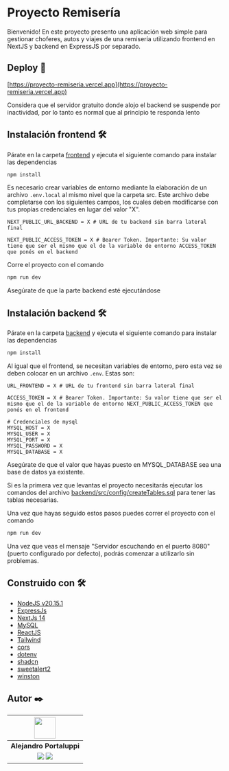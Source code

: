 # Proyecto Remisería

Bienvenido! En este proyecto presento una aplicación web simple para gestionar choferes, autos y viajes de una remisería utilizando frontend en NextJS y backend en ExpressJS por separado.

## Deploy 🚀

[https://proyecto-remiseria.vercel.app](https://proyecto-remiseria.vercel.app)

Considera que el servidor gratuito donde alojo el backend se suspende por inactividad, por lo tanto es normal que al principio te responda lento

## Instalación frontend 🛠️

Párate en la carpeta [frontend](./frontend) y ejecuta el siguiente comando para instalar las dependencias

```bash
npm install
```

Es necesario crear variables de entorno mediante la elaboración de un archivo `.env.local` al mismo nivel que la carpeta src. Este archivo debe completarse con los siguientes campos, los cuales deben modificarse con tus propias credenciales en lugar del valor "X".

```env
NEXT_PUBLIC_URL_BACKEND = X # URL de tu backend sin barra lateral final

NEXT_PUBLIC_ACCESS_TOKEN = X # Bearer Token. Importante: Su valor tiene que ser el mismo que el de la variable de entorno ACCESS_TOKEN que ponés en el backend
```

Corre el proyecto con el comando

```bash
npm run dev
```

Asegúrate de que la parte backend esté ejecutándose

## Instalación backend 🛠️

Párate en la carpeta [backend](./backend) y ejecuta el siguiente comando para instalar las dependencias

```bash
npm install
```

Al igual que el frontend, se necesitan variables de entorno, pero esta vez se deben colocar en un archivo `.env`. Estas son:

```env
URL_FRONTEND = X # URL de tu frontend sin barra lateral final

ACCESS_TOKEN = X # Bearer Token. Importante: Su valor tiene que ser el mismo que el de la variable de entorno NEXT_PUBLIC_ACCESS_TOKEN que ponés en el frontend

# Credenciales de mysql
MYSQL_HOST = X
MYSQL_USER = X
MYSQL_PORT = X
MYSQL_PASSWORD = X
MYSQL_DATABASE = X
```

Asegúrate de que el valor que hayas puesto en MYSQL_DATABASE sea una base de datos ya existente.

Si es la primera vez que levantas el proyecto necesitarás ejecutar los comandos del archivo [backend/src/config/createTables.sql](./backend/src/config/createTables.sql) para tener las tablas necesarias.

Una vez que hayas seguido estos pasos puedes correr el proyecto con el comando

```bash
npm run dev
```

Una vez que veas el mensaje "Servidor escuchando en el puerto 8080" (puerto configurado por defecto), podrás comenzar a utilizarlo sin problemas.

## Construido con 🛠️

* [NodeJS v20.15.1](https://nodejs.org/)
* [ExpressJs](https://expressjs.com/)
* [NextJs 14](https://nextjs.org/)
* [MySQL](https://www.mysql.com/)
* [ReactJS](https://reactjs.org/)
* [Tailwind](https://tailwindcss.com/)
* [cors](https://www.npmjs.com/package/cors)
* [dotenv](https://www.npmjs.com/package/dotenv)
* [shadcn](https://ui.shadcn.com/)
* [sweetalert2](https://sweetalert2.github.io/)
* [winston](https://www.npmjs.com/package/winston)

## Autor ✒️

| <img src="https://avatars.githubusercontent.com/u/107259761?v=4" width=50>|
|:-:|
| **Alejandro Portaluppi** |
| <a href="https://github.com/Ale6100"><img src="https://img.shields.io/badge/github-%23121011.svg?&style=for-the-badge&logo=github&logoColor=white"/></a> <a href="https://www.linkedin.com/in/alejandro-portaluppi"><img src="https://img.shields.io/badge/linkedin%20-%230077B5.svg?&style=for-the-badge&logo=linkedin&logoColor=white"/></a> |
